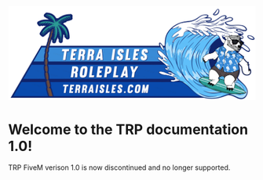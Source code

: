 ![banner](./../img/banner.png)
# Welcome to the TRP documentation 1.0! 

TRP FiveM verison 1.0 is now discontinued and no longer supported.
